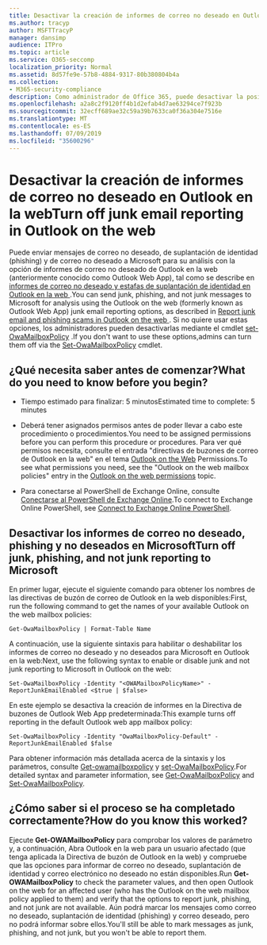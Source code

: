 ```yaml
---
title: Desactivar la creación de informes de correo no deseado en Outlook en la web
ms.author: tracyp
author: MSFTTracyP
manager: dansimp
audience: ITPro
ms.topic: article
ms.service: O365-seccomp
localization_priority: Normal
ms.assetid: 8d57fe9e-57b8-4884-9317-80b380804b4a
ms.collection:
- M365-security-compliance
description: Como administrador de Office 365, puede desactivar la posibilidad de que los usuarios notifiquen el correo electrónico como correo no deseado.
ms.openlocfilehash: a2a8c2f9120ff4b1d2efab4d7ae63294ce7f923b
ms.sourcegitcommit: 32ecff689ae32c59a39b7633ca0f36a304e7516e
ms.translationtype: MT
ms.contentlocale: es-ES
ms.lasthandoff: 07/09/2019
ms.locfileid: "35600296"
---
```

# <a name="turn-off-junk-email-reporting-in-outlook-on-the-web"></a><span data-ttu-id="27e8e-103">Desactivar la creación de informes de correo no deseado en Outlook en la web</span><span class="sxs-lookup"><span data-stu-id="27e8e-103">Turn off junk email reporting in Outlook on the web</span></span>

<span data-ttu-id="27e8e-104">Puede enviar mensajes de correo no deseado, de suplantación de identidad (phishing) y de correo no deseado a Microsoft para su análisis con la opción de informes de correo no deseado de Outlook en la web (anteriormente conocido como Outlook Web App), tal como se describe en [informes de correo no deseado y estafas de suplantación de identidad en Outlook en la web ](report-junk-email-and-phishing-scams-in-outlook-on-the-web-eop.md).</span><span class="sxs-lookup"><span data-stu-id="27e8e-104">You can send junk, phishing, and not junk messages to Microsoft for analysis using the Outlook on the web (formerly known as Outlook Web App) junk email reporting options, as described in [Report junk email and phishing scams in Outlook on the web ](report-junk-email-and-phishing-scams-in-outlook-on-the-web-eop.md).</span></span> <span data-ttu-id="27e8e-105">Si no quiere usar estas opciones, los administradores pueden desactivarlas mediante el cmdlet [set-OwaMailboxPolicy](http://technet.microsoft.com/library/530166f7-ab42-4609-ba73-9b5a39b567be.aspx) .</span><span class="sxs-lookup"><span data-stu-id="27e8e-105">If you don't want to use these options,admins can turn them off via the [Set-OwaMailboxPolicy](http://technet.microsoft.com/library/530166f7-ab42-4609-ba73-9b5a39b567be.aspx) cmdlet.</span></span> 
  
## <a name="what-do-you-need-to-know-before-you-begin"></a><span data-ttu-id="27e8e-106">¿Qué necesita saber antes de comenzar?</span><span class="sxs-lookup"><span data-stu-id="27e8e-106">What do you need to know before you begin?</span></span>
<span data-ttu-id="27e8e-107"><a name="sectionSection0"> </a></span><span class="sxs-lookup"><span data-stu-id="27e8e-107"></span></span>

- <span data-ttu-id="27e8e-108">Tiempo estimado para finalizar: 5 minutos</span><span class="sxs-lookup"><span data-stu-id="27e8e-108">Estimated time to complete: 5 minutes</span></span>
    
- <span data-ttu-id="27e8e-109">Deberá tener asignados permisos antes de poder llevar a cabo este procedimiento o procedimientos.</span><span class="sxs-lookup"><span data-stu-id="27e8e-109">You need to be assigned permissions before you can perform this procedure or procedures.</span></span> <span data-ttu-id="27e8e-110">Para ver qué permisos necesita, consulte el entrada "directivas de buzones de correo de Outlook en la web" en el tema [Outlook on the Web](http://technet.microsoft.com/library/57eca42a-5a7f-4c65-89f0-7a84f2dbea19.aspx#OutlookWebApp) Permissions.</span><span class="sxs-lookup"><span data-stu-id="27e8e-110">To see what permissions you need, see the "Outlook on the web mailbox policies" entry in the [Outlook on the web permissions](http://technet.microsoft.com/library/57eca42a-5a7f-4c65-89f0-7a84f2dbea19.aspx#OutlookWebApp) topic.</span></span> 

- <span data-ttu-id="27e8e-111">Para conectarse al PowerShell de Exchange Online, consulte [Conectarse al PowerShell de Exchange Online](https://docs.microsoft.com/powershell/exchange/exchange-online/connect-to-exchange-online-powershell/connect-to-exchange-online-powershell).</span><span class="sxs-lookup"><span data-stu-id="27e8e-111">To connect to Exchange Online PowerShell, see [Connect to Exchange Online PowerShell](https://docs.microsoft.com/powershell/exchange/exchange-online/connect-to-exchange-online-powershell/connect-to-exchange-online-powershell).</span></span>

## <a name="turn-off-junk-phishing-and-not-junk-reporting-to-microsoft"></a><span data-ttu-id="27e8e-112">Desactivar los informes de correo no deseado, phishing y no deseados en Microsoft</span><span class="sxs-lookup"><span data-stu-id="27e8e-112">Turn off junk, phishing, and not junk reporting to Microsoft</span></span>
<span data-ttu-id="27e8e-113"><a name="sectionSection1"> </a></span><span class="sxs-lookup"><span data-stu-id="27e8e-113"></span></span>

<span data-ttu-id="27e8e-114">En primer lugar, ejecute el siguiente comando para obtener los nombres de las directivas de buzón de correo de Outlook en la web disponibles:</span><span class="sxs-lookup"><span data-stu-id="27e8e-114">First, run the following command to get the names of your available Outlook on the web mailbox policies:</span></span>
  
```
Get-OwaMailboxPolicy | Format-Table Name
```

<span data-ttu-id="27e8e-115">A continuación, use la siguiente sintaxis para habilitar o deshabilitar los informes de correo no deseado y no deseados para Microsoft en Outlook en la web:</span><span class="sxs-lookup"><span data-stu-id="27e8e-115">Next, use the following syntax to enable or disable junk and not junk reporting to Microsoft in Outlook on the web:</span></span>
  
```
Set-OwaMailboxPolicy -Identity "<OWAMailboxPolicyName>" -ReportJunkEmailEnabled <$true | $false>
```

<span data-ttu-id="27e8e-116">En este ejemplo se desactiva la creación de informes en la Directiva de buzones de Outlook Web App predeterminada:</span><span class="sxs-lookup"><span data-stu-id="27e8e-116">This example turns off reporting in the default Outlook web app mailbox policy:</span></span>
  
```
Set-OwaMailboxPolicy -Identity "OwaMailboxPolicy-Default" -ReportJunkEmailEnabled $false
```

<span data-ttu-id="27e8e-117">Para obtener información más detallada acerca de la sintaxis y los parámetros, consulte [Get-owamailboxpolicy](http://technet.microsoft.com/library/bdd580d3-8812-4b4a-93e8-c6401b0d2f0f.aspx) y [set-OwaMailboxPolicy](http://technet.microsoft.com/library/530166f7-ab42-4609-ba73-9b5a39b567be.aspx).</span><span class="sxs-lookup"><span data-stu-id="27e8e-117">For detailed syntax and parameter information, see [Get-OwaMailboxPolicy](http://technet.microsoft.com/library/bdd580d3-8812-4b4a-93e8-c6401b0d2f0f.aspx) and [Set-OwaMailboxPolicy](http://technet.microsoft.com/library/530166f7-ab42-4609-ba73-9b5a39b567be.aspx).</span></span>

## <a name="how-do-you-know-this-worked"></a><span data-ttu-id="27e8e-118">¿Cómo saber si el proceso se ha completado correctamente?</span><span class="sxs-lookup"><span data-stu-id="27e8e-118">How do you know this worked?</span></span>
<span data-ttu-id="27e8e-119"><a name="sectionSection2"> </a></span><span class="sxs-lookup"><span data-stu-id="27e8e-119"></span></span>

<span data-ttu-id="27e8e-120">Ejecute **Get-OWAMailboxPolicy** para comprobar los valores de parámetro y, a continuación, Abra Outlook en la web para un usuario afectado (que tenga aplicada la Directiva de buzón de Outlook en la web) y compruebe que las opciones para informar de correo no deseado, suplantación de identidad y correo electrónico no deseado no están disponibles.</span><span class="sxs-lookup"><span data-stu-id="27e8e-120">Run **Get-OWAMailboxPolicy** to check the parameter values, and then open Outlook on the web for an affected user (who has the Outlook on the web mailbox policy applied to them) and verify that the options to report junk, phishing, and not junk are not available.</span></span> <span data-ttu-id="27e8e-121">Aún podrá marcar los mensajes como correo no deseado, suplantación de identidad (phishing) y correo deseado, pero no podrá informar sobre ellos.</span><span class="sxs-lookup"><span data-stu-id="27e8e-121">You'll still be able to mark messages as junk, phishing, and not junk, but you won't be able to report them.</span></span> 
